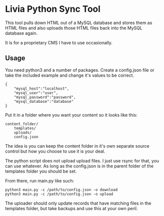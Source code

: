 # Livia Python Sync Tool

This tool pulls down HTML out of a MySQL database and stores them as HTML files and also uploads those HTML files back into the MySQL database again.

It is for a proprietary CMS I have to use occasionally.

## Usage

You need python3 and a number of packages.  Create a config.json file or take the included example and change it's values to be correct.

```
{
    "mysql_host":"localhost",
    "mysql_user":"user",
    "mysql_password":"password",
    "mysql_database":"database"
}
```

Put it in a folder where you want your content so it looks like this:

```
content_folder/
	templates/
	uploads/
	config.json
```

The idea is you can keep the content folder in it's own separate source control but how you choose to use it is your deal.

The python script does not upload upload files.  I just use rsync for that, you can use whatever.  As long as the config.json is in the parent folder of the templates folder you should be set.

From there, run main.py like such:

```
python3 main.py -c /path/to/config.json -o download
python3 main.py -c /path/to/config.json -o upload
```

The uploader should only update records that have matching files in the templates folder, but take backups and use this at your own peril.
